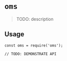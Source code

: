 # `oms`

> TODO: description

## Usage

```
const oms = require('oms');

// TODO: DEMONSTRATE API
```
